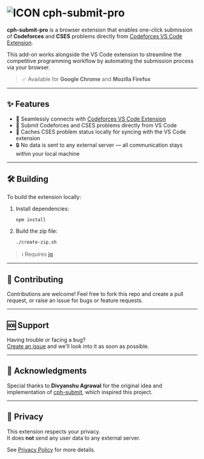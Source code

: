 # ![ICON](icon-48.png) cph-submit-pro

**cph-submit-pro** is a browser extension that enables one-click submission of **Codeforces** and **CSES** problems directly from [Codeforces VS Code Extension](https://github.com/codewithsathya/vscode-codeforces). 

This add-on works alongside the VS Code extension to streamline the competitive programming workflow by automating the submission process via your browser.

> ✅ Available for **Google Chrome** and **Mozilla Firefox**

---

## ✨ Features

- 🔗 Seamlessly connects with [Codeforces VS Code Extension](https://github.com/codewithsathya/vscode-codeforces)
- 🚀 Submit Codeforces and CSES problems directly from VS Code
- 🧠 Caches CSES problem status locally for syncing with the VS Code extension
- 🔒 No data is sent to any external server — all communication stays within your local machine

---

## 🛠 Building

To build the extension locally:

1. Install dependencies:

    ```bash
    npm install
    ```

2. Build the zip file:

    ```bash
    ./create-zip.sh
    ```

> ℹ️ Requires [jq](https://jqlang.github.io/jq/download/)

---

## 🤝 Contributing

Contributions are welcome! Feel free to fork this repo and create a pull request, or raise an issue for bugs or feature requests.

---

## 🆘 Support

Having trouble or facing a bug?  
[Create an issue](https://github.com/codewithsathya/cph-submit/issues) and we'll look into it as soon as possible.

---

## 🙏 Acknowledgments

Special thanks to **Divyanshu Agrawal** for the original idea and implementation of [cph-submit](https://github.com/agrawal-d/cph-submit), which inspired this project.

---

## 🔐 Privacy

This extension respects your privacy.  
It does **not** send any user data to any external server.

See [Privacy Policy](./privacy-policy.md) for more details.
